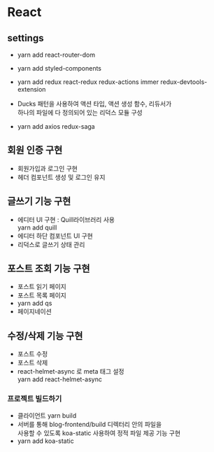 # React

## settings

- yarn add react-router-dom

- yarn add styled-components

- yarn add redux react-redux redux-actions immer redux-devtools-extension

- Ducks 패턴을 사용하여 액션 타입, 액션 생성 함수, 리듀서가  
  하나의 파일에 다 정의되어 있는 리덕스 모듈 구성

- yarn add axios redux-saga

## 회원 인증 구현

- 회원가입과 로그인 구현
- 헤더 컴포넌트 생성 및 로그인 유지

## 글쓰기 기능 구현

- 에디터 UI 구현 : Quill라이브러리 사용  
  yarn add quill
- 에디터 하단 컴포넌트 UI 구현
- 리덕스로 글쓰기 상태 관리

## 포스트 조회 기능 구현

- 포스트 읽기 페이지
- 포스트 목록 페이지
- yarn add qs
- 페이지네이션

## 수정/삭제 기능 구현

- 포스트 수정
- 포스트 삭제
- react-helmet-async 로 meta 태그 설정  
  yarn add react-helmet-async

### 프로젝트 빌드하기

- 클라이언트 yarn build
- 서버를 통해 blog-frontend/build 디렉터리 안의 파일을  
  사용할 수 있도록 koa-static 사용하여 정적 파일 제공 기능 구현
- yarn add koa-static
